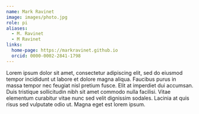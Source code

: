 ```yaml
---
name: Mark Ravinet
image: images/photo.jpg
role: pi
aliases:
  - M. Ravinet
  - M Ravinet
links:
  home-page: https://markravinet.github.io
  orcid: 0000-0002-2841-1798
---
```


Lorem ipsum dolor sit amet, consectetur adipiscing elit, sed do eiusmod tempor incididunt ut labore et dolore magna aliqua.
Faucibus purus in massa tempor nec feugiat nisl pretium fusce.
Elit at imperdiet dui accumsan.
Duis tristique sollicitudin nibh sit amet commodo nulla facilisi.
Vitae elementum curabitur vitae nunc sed velit dignissim sodales.
Lacinia at quis risus sed vulputate odio ut.
Magna eget est lorem ipsum.
